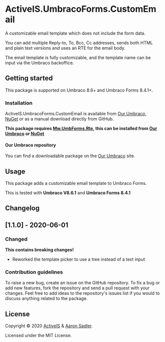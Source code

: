 # ActiveIS.UmbracoForms.CustomEmail

A customizable email template which does not include the form data.

You can add multiple Reply-to, To, Bcc, Cc addresses, sends both HTML and plain text versions and uses an RTE for the email body.

The email template is fully customizable, and the template name can be input via the Umbraco backoffice.

## Getting started

This package is supported on Umbraco 8.6+ and Umbraco Forms 8.4.1+.

### Installation

ActiveIS.UmbracoForms.CustomEmail is available from [Our Umbraco](https://our.umbraco.com/packages/website-utilities/activeisumbracoformscustomemail/), [NuGet](https://www.nuget.org/packages/ActiveIS.UmbracoForms.CustomEmail) or as a manual download directly from GitHub.

**This package requires [Mw.UmbForms.Rte](https://github.com/Matthew-Wise/umbraco-forms-rte), this can be installed from [Our Umbraco](https://our.umbraco.com/packages/backoffice-extensions/umbraco-forms-rich-text/) or [NuGet](https://www.nuget.org/packages/Mw.UmbracoForms.Rte/)**

#### Our Umbraco repository
You can find a downloadable package on the [Our Umbraco](https://our.umbraco.com/packages/website-utilities/activeisumbracoformscustomemail/) site.

## Usage

This package adds a customizable email template to Umbraco Forms.

This is tested with **Umbraco V8.6.1** and **Umbraco Forms 8.4.1**

## Changelog

## [1.1.0] - 2020-06-01
### Changed
**This contains breaking changes!**
* Reworked the template picker to use a tree instead of a text input

### Contribution guidelines

To raise a new bug, create an issue on the GitHub repository. To fix a bug or add new features, fork the repository and send a pull request with your changes. Feel free to add ideas to the repository's issues list if you would to discuss anything related to the package.

## License

Copyright &copy; 2020 [ActiveIS](https://activeis.net) & [Aaron Sadler](https://aaronsadler.uk).

Licensed under the MIT License.
